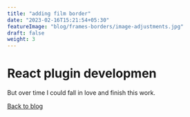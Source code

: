 ```yaml
---
title: "adding film border"
date: "2023-02-16T15:21:54+05:30"
featureImage: "blog/frames-borders/image-adjustments.jpg"
draft: false
weight: 3
---
```


# React plugin developmen

But over time I could fall in love and finish this work.

[Back to blog](/blog/frames-borders)
